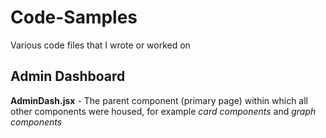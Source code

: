 # Code-Samples
Various code files that I wrote or worked on

## Admin Dashboard
**AdminDash.jsx** - The parent component (primary page) within which all other components were housed, for example _card components_ and _graph components_

